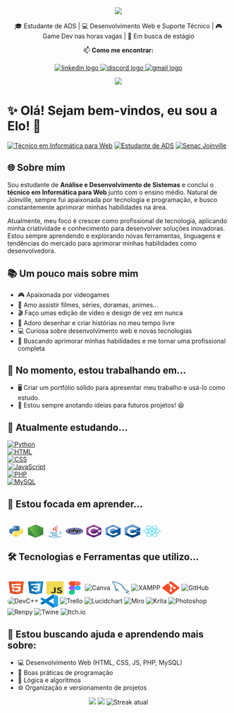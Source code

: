 <div align="center">
  <img height="150" src="https://i.postimg.cc/7P34FxZB/redondo.png" />

  <p align="center">
  🎓 Estudante de ADS | 💻 Desenvolvimento Web e Suporte Técnico | 🎮 Game Dev nas horas vagas | 🚀 Em busca de estágio
  </p>

  📫 <strong>Como me encontrar:</strong><br><br>
  <a href="https://www.linkedin.com/in/eloizeaiume/" target="_blank">
    <img src="https://img.shields.io/static/v1?message=LinkedIn&logo=linkedin&label=&color=0077B5&logoColor=white&labelColor=&style=for-the-badge" height="25" alt="linkedin logo" />
  </a>
  <a href="https://discord.com/users/eloaiume" target="_blank">
    <img src="https://img.shields.io/static/v1?message=Discord&logo=discord&label=&color=5865F2&logoColor=white&labelColor=&style=for-the-badge" height="25" alt="discord logo" />
  </a>
  <a href="mailto:eloizeayumi@gmail.com" target="_blank">
    <img src="https://img.shields.io/static/v1?message=Gmail&logo=gmail&label=&color=c14438&logoColor=white&labelColor=&style=for-the-badge" height="25" alt="gmail logo" />
  </a>

  <img src="https://visitor-badge.laobi.icu/badge?page_id=ATalDaAiume&"/>
</div>

# ✨ Olá! Sejam bem-vindos, eu sou a Elo! 👋
[![Técnico em Informática para Web](https://img.shields.io/badge/Técnico-Informática%20para%20Web-purple?style=for-the-badge&logo=windows-terminal&logoColor=white)]()
[![Estudante de ADS](https://img.shields.io/badge/Curso-ADS-blue?style=for-the-badge&logo=OpenAccess&logoColor=white)]()
[![Senac Joinville](https://img.shields.io/badge/Instituição-Senac%20Joinville-orange?style=for-the-badge&logo=Google-Scholar&logoColor=white)](https://www.sc.senac.br/)

## 🌐 Sobre mim
Sou estudante de **Análise e Desenvolvimento de Sistemas** e concluí o **técnico em Informática para Web** junto com o ensino médio. Natural de Joinville, sempre fui apaixonada por tecnologia e programação, e busco constantemente aprimorar minhas habilidades na área.

Atualmente, meu foco é crescer como profissional de tecnologia, aplicando minha criatividade e conhecimento para desenvolver soluções inovadoras. Estou sempre aprendendo e explorando novas ferramentas, linguagens e tendências do mercado para aprimorar minhas habilidades como desenvolvedora.

## 📚 Um pouco mais sobre mim
- 🎮 Apaixonada por videogames
- 🎥 Amo assistir filmes, séries, doramas, animes...
- 🎬 Faço umas edição de vídeo e design de vez em nunca
- 🎨 Adoro desenhar e criar histórias no meu tempo livre
- 💻 Curiosa sobre desenvolvimento web e novas tecnologias
- 🚀 Buscando aprimorar minhas habilidades e me tornar uma profissional completa

## 🔭 No momento, estou trabalhando em...
- 🖥️ Criar um portfólio sólido para apresentar meu trabalho e usá-lo como estudo.
- 📝 Estou sempre anotando ideias para futuros projetos! 😆

## 📘 Atualmente estudando...
[![Python](https://img.shields.io/badge/Python-Bootcamp%20da%20DIO-lightgray?style=for-the-badge&logo=python&logoColor=white)]()  
[![HTML](https://img.shields.io/badge/HTML-Revisão%20e%20Aprofundamento-lightgray?style=for-the-badge&logo=html5&logoColor=white)]()  
[![CSS](https://img.shields.io/badge/CSS-Revisão%20e%20Aprofundamento-lightgray?style=for-the-badge&logo=css3&logoColor=white)]()  
[![JavaScript](https://img.shields.io/badge/JavaScript-Revisão%20e%20Aprofundamento-lightgray?style=for-the-badge&logo=javascript&logoColor=white)]()  
[![PHP](https://img.shields.io/badge/PHP-Projetos%20Acadêmicos-lightgray?style=for-the-badge&logo=php&logoColor=white)]()  
[![MySQL](https://img.shields.io/badge/MySQL-Projetos%20Acadêmicos-lightgray?style=for-the-badge&logo=mysql&logoColor=white)]()

## 🌱 Estou focada em aprender...
<div style="display: inline_block"><br>
  <img align="center" alt="Python" height="30" width="40" src="https://raw.githubusercontent.com/devicons/devicon/master/icons/python/python-original.svg">
  <img align="center" alt="Node.js" height="30" width="40" src="https://raw.githubusercontent.com/devicons/devicon/master/icons/nodejs/nodejs-original.svg">
  <img align="center" alt="Java" height="30" width="40" src="https://raw.githubusercontent.com/devicons/devicon/master/icons/java/java-original.svg">
  <img align="center" alt="PHP" height="30" width="40" src="https://raw.githubusercontent.com/devicons/devicon/master/icons/php/php-original.svg">
  <img align="center" alt="Csharp" height="30" width="40" src="https://raw.githubusercontent.com/devicons/devicon/master/icons/csharp/csharp-original.svg">
  <img align="center" alt="C" height="30" width="40" src="https://raw.githubusercontent.com/devicons/devicon/master/icons/c/c-original.svg">
  <img align="center" alt="C++" height="30" width="40" src="https://raw.githubusercontent.com/devicons/devicon/master/icons/cplusplus/cplusplus-original.svg">
  <img align="center" alt="React" height="30" width="40" src="https://raw.githubusercontent.com/devicons/devicon/master/icons/react/react-original.svg">
</div>

## 🛠️ Tecnologias e Ferramentas que utilizo...
<div style="display: inline_block"><br>
  <img align="center" alt="HTML" height="30" width="40" src="https://raw.githubusercontent.com/devicons/devicon/master/icons/html5/html5-original.svg">
  <img align="center" alt="CSS" height="30" width="40" src="https://raw.githubusercontent.com/devicons/devicon/master/icons/css3/css3-original.svg">
  <img align="center" alt="JavaScript" height="30" width="40" src="https://raw.githubusercontent.com/devicons/devicon/master/icons/javascript/javascript-original.svg">
  <img align="center" alt="Figma" height="30" width="40" src="https://raw.githubusercontent.com/devicons/devicon/master/icons/figma/figma-original.svg">
  <img align="center" alt="Canva" height="30" width="40" src="https://cdn.jsdelivr.net/gh/devicons/devicon/icons/canva/canva-original.svg">
  <img align="center" alt="MySQL" height="30" width="40" src="https://raw.githubusercontent.com/devicons/devicon/master/icons/mysql/mysql-original.svg">
  <img align="center" alt="XAMPP" height="30" width="40" src="https://cdn.simpleicons.org/xampp/FF4F00">
  <img align="center" alt="Git" height="30" width="40" src="https://raw.githubusercontent.com/devicons/devicon/master/icons/git/git-original.svg">
  <img align="center" alt="GitHub" height="30" width="40" src="https://cdn.simpleicons.org/github/24292F">
  <img align="center" alt="DevC++" height="40" width="40" style="border-radius: 10px;" src="https://styles.redditmedia.com/t5_32raz/styles/communityIcon_yria07xbhfn61.png">
  <img align="center" alt="VSCode" height="30" width="40" src="https://raw.githubusercontent.com/devicons/devicon/master/icons/vscode/vscode-original.svg">
  <img align="center" alt="Trello" height="30" width="40" src="https://cdn.jsdelivr.net/gh/devicons/devicon/icons/trello/trello-plain.svg">
  <img align="center" alt="Lucidchart" height="30" width="40" src="https://images.icon-icons.com/2699/PNG/512/lucidchart_logo_icon_170973.png">
  <img align="center" alt="Miro" height="30" width="40" src="https://cdn.simpleicons.org/miro/3A3A3A">
  <img align="center" alt="Krita" height="30" width="40" src="https://cdn.simpleicons.org/krita/9B59B6">
  <img align="center" alt="Photoshop" height="30" width="40" src="https://upload.wikimedia.org/wikipedia/commons/a/af/Adobe_Photoshop_CC_icon.svg">
  <img align="center" alt="Renpy" height="30" width="40" src="https://cdn.simpleicons.org/renpy/F48FB1">
  <img align="center" alt="Twine" height="40" width="40" src="https://upload.wikimedia.org/wikipedia/commons/thumb/0/0a/Twine_vector_logo.svg/1200px-Twine_vector_logo.svg.png">
  <img align="center" alt="Itch.io" height="30" width="40" src="https://cdn.simpleicons.org/itchdotio/ED1C24">
</div>

## 🤔 Estou buscando ajuda e aprendendo mais sobre:
- 💻 Desenvolvimento Web (HTML, CSS, JS, PHP, MySQL)
- 📐 Boas práticas de programação
- 🧠 Lógica e algoritmos
- ⚙️ Organização e versionamento de projetos

<p align="center">
    <img height="150em" src="https://github-readme-stats.vercel.app/api?username=ATalDaAiume&show_icons=true&theme=midnight-purple"/>
    <img height="150em" src="https://github-readme-stats.vercel.app/api/top-langs/?username=ATalDaAiume&layout=compact&theme=midnight-purple"/>
    <img height="150em" alt="Streak atual" src="https://streak-stats.demolab.com?user=ATalDaAiume&locale=pt-br&mode=daily&theme=midnight-purple&hide_border=false&border_radius=5&order=3"/>
</p>
